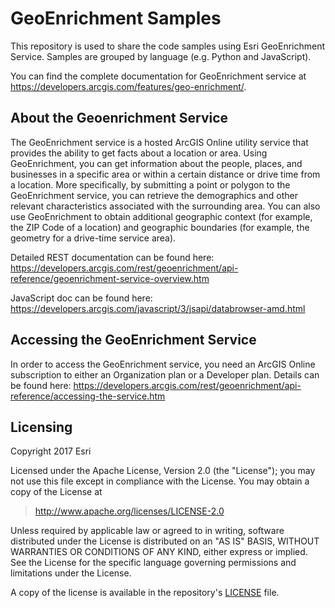 # GeoEnrichment Samples
This repository is used to share the code samples using Esri GeoEnrichment Service. Samples are grouped by language (e.g. Python and JavaScript).

You can find the complete documentation for GeoEnrichment service at https://developers.arcgis.com/features/geo-enrichment/.

## About the Geoenrichment Service
The GeoEnrichment service is a hosted ArcGIS Online utility service that provides the ability to get facts about a location or area. Using GeoEnrichment, you can get information about the people, places, and businesses in a specific area or within a certain distance or drive time from a location. More specifically, by submitting a point or polygon to the GeoEnrichment service, you can retrieve the demographics and other relevant characteristics associated with the surrounding area. You can also use GeoEnrichment to obtain additional geographic context (for example, the ZIP Code of a location) and geographic boundaries (for example, the geometry for a drive-time service area). 

Detailed REST documentation can be found here:
https://developers.arcgis.com/rest/geoenrichment/api-reference/geoenrichment-service-overview.htm

JavaScript doc can be found here:
https://developers.arcgis.com/javascript/3/jsapi/databrowser-amd.html


## Accessing the GeoEnrichment Service
In order to access the GeoEnrichment service, you need an ArcGIS Online subscription to either an Organization plan or a Developer plan.  Details can be found here: https://developers.arcgis.com/rest/geoenrichment/api-reference/accessing-the-service.htm


## Licensing

Copyright 2017 Esri

Licensed under the Apache License, Version 2.0 (the "License");
you may not use this file except in compliance with the License.
You may obtain a copy of the License at

> http://www.apache.org/licenses/LICENSE-2.0

Unless required by applicable law or agreed to in writing, software
distributed under the License is distributed on an "AS IS" BASIS,
WITHOUT WARRANTIES OR CONDITIONS OF ANY KIND, either express or implied.
See the License for the specific language governing permissions and
limitations under the License.

A copy of the license is available in the repository's [LICENSE](./LICENSE) file.
